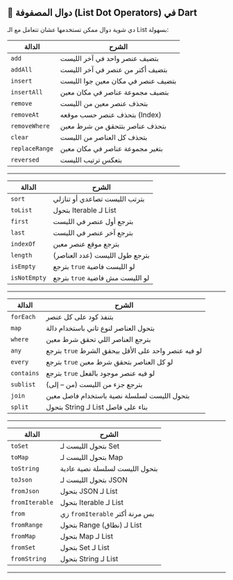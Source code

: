 ## 🧾 دوال المصفوفة (List Dot Operators) في Dart

دي شوية دوال ممكن تستخدمها عشان تتعامل مع الـ List بسهولة:

| الدالة         | الشرح                              |
| -------------- | ---------------------------------- |
| `add`          | بتضيف عنصر واحد في آخر الليست      |
| `addAll`       | بتضيف أكتر من عنصر في آخر الليست   |
| `insert`       | بتضيف عنصر في مكان معين جوا الليست |
| `insertAll`    | بتضيف مجموعة عناصر في مكان معين    |
| `remove`       | بتحذف عنصر معين من الليست          |
| `removeAt`     | بتحذف عنصر حسب موقعه (Index)       |
| `removeWhere`  | بتحذف عناصر بتتحقق من شرط معين     |
| `clear`        | بتحذف كل العناصر من الليست         |
| `replaceRange` | بتغير مجموعة عناصر في مكان معين    |
| `reversed`     | بتعكس ترتيب الليست                 |

---

| الدالة       | الشرح                           |
| ------------ | ------------------------------- |
| `sort`       | بترتب الليست تصاعدي أو تنازلي   |
| `toList`     | بتحول Iterable لـ List          |
| `first`      | بترجع أول عنصر في الليست        |
| `last`       | بترجع آخر عنصر في الليست        |
| `indexOf`    | بترجع موقع عنصر معين            |
| `length`     | بترجع طول الليست (عدد العناصر)  |
| `isEmpty`    | بترجع `true` لو الليست فاضية    |
| `isNotEmpty` | بترجع `true` لو الليست مش فاضية |

---

| الدالة     | الشرح                                               |
| ---------- | --------------------------------------------------- |
| `forEach`  | بتنفذ كود على كل عنصر                               |
| `map`      | بتحول العناصر لنوع تاني باستخدام دالة               |
| `where`    | بترجع العناصر اللي تحقق شرط معين                    |
| `any`      | بترجع `true` لو فيه عنصر واحد على الأقل بيحقق الشرط |
| `every`    | بترجع `true` لو كل العناصر بتحقق شرط معين           |
| `contains` | بترجع `true` لو فيه عنصر موجود بالفعل               |
| `sublist`  | بترجع جزء من الليست (من – إلى)                      |
| `join`     | بتحول الليست لسلسلة نصية باستخدام فاصل معين         |
| `split`    | بتحول String لـ List بناء على فاصل                  |

---

| الدالة         | الشرح                          |
| -------------- | ------------------------------ |
| `toSet`        | بتحول الليست لـ Set            |
| `toMap`        | بتحول الليست لـ Map            |
| `toString`     | بتحول الليست لسلسلة نصية عادية |
| `toJson`       | بتحول الليست لـ JSON           |
| `fromJson`     | بتحول JSON لـ List             |
| `fromIterable` | بتحول Iterable لـ List         |
| `from`         | زي `fromIterable` بس مرنة أكتر |
| `fromRange`    | بتحول Range (نطاق) لـ List     |
| `fromMap`      | بتحول Map لـ List              |
| `fromSet`      | بتحول Set لـ List              |
| `fromString`   | بتحول String لـ List           |

---

